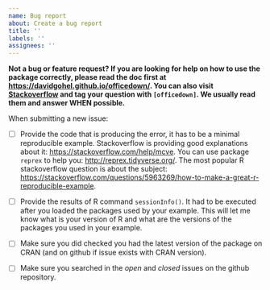 ```yaml
---
name: Bug report
about: Create a bug report
title: ''
labels: ''
assignees: ''
---
```


**Not a bug or feature request? If you are looking for help on how to use the 
package correctly, please read the doc first at https://davidgohel.github.io/officedown/. 
You can also visit [Stackoverflow](http://stackoverflow.com/questions/tagged/officedown) 
and tag your question with `[officedown]`. We usually read them and answer WHEN possible.**  

When submitting a new issue:

- [ ] Provide the code that is producing the error, it has to be a minimal reproducible example.
Stackoverflow is providing good explanations about it: https://stackoverflow.com/help/mcve. You can use package `reprex` to help you: http://reprex.tidyverse.org/. The most popular R stackoverflow question is about the subject: https://stackoverflow.com/questions/5963269/how-to-make-a-great-r-reproducible-example.

- [ ] Provide the results of R command `sessionInfo()`. It had to be executed after you loaded the packages used by your example. This will let me know what is your version of R and what are the versions of the packages you used in your example. 

- [ ] Make sure you did checked you had the latest version of the package on CRAN (and on github if issue exists with CRAN version).

- [ ] Make sure you searched in the *open* and *closed* issues on the github repository.

